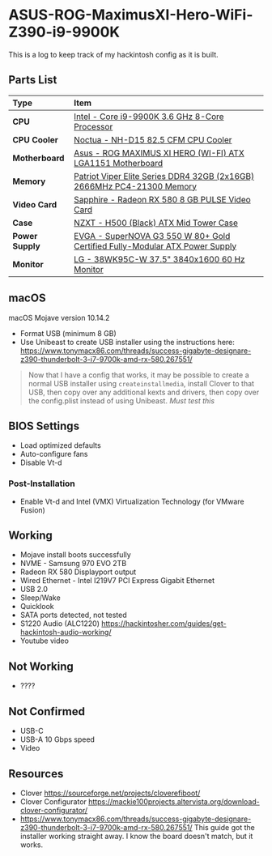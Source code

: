 # ASUS-ROG-MaximusXI-Hero-WiFi-Z390-i9-9900K
This is a log to keep track of my hackintosh config as it is built.

## Parts List
Type|Item
:----|:----
**CPU** | [Intel - Core i9-9900K 3.6 GHz 8-Core Processor](https://pcpartpicker.com/product/jHZFf7/intel-core-i9-9900k-36ghz-8-core-processor-bx80684i99900k)
**CPU Cooler** | [Noctua - NH-D15 82.5 CFM CPU Cooler](https://pcpartpicker.com/product/4vzv6h/noctua-cpu-cooler-nhd15)
**Motherboard** | [Asus - ROG MAXIMUS XI HERO (WI-FI) ATX LGA1151 Motherboard](https://pcpartpicker.com/product/zvQG3C/asus-rog-maximus-xi-hero-wi-fi-atx-lga1151-motherboard-rog-maximus-xi-hero-wi-fi)
**Memory** | [Patriot Viper Elite Series DDR4 32GB (2x16GB) 2666MHz PC4-21300 Memory](https://www.amazon.com/gp/product/B079NL4P66/ref=oh_aui_detailpage_o04_s00?ie=UTF8&psc=1)
**Video Card** | [Sapphire - Radeon RX 580 8 GB PULSE Video Card](https://pcpartpicker.com/product/y2DzK8/sapphire-radeon-rx-580-8gb-pulse-video-card-11265-05)
**Case** | [NZXT - H500 (Black) ATX Mid Tower Case](https://pcpartpicker.com/product/p8x2FT/nzxt-h500-black-atx-mid-tower-case-ca-h500b-b1)
**Power Supply** | [EVGA - SuperNOVA G3 550 W 80+ Gold Certified Fully-Modular ATX Power Supply](https://pcpartpicker.com/product/sMM323/evga-supernova-g3-550w-80-gold-certified-fully-modular-atx-power-supply-220-g3-0550)
**Monitor** | [LG - 38WK95C-W 37.5" 3840x1600 60 Hz Monitor](https://pcpartpicker.com/product/XLqhP6/lg-38wk95c-w-375-3840x1600-60hz-monitor-38wk95c-w)

## macOS
macOS Mojave version 10.14.2

* Format USB (minimum 8 GB)
* Use Unibeast to create USB installer using the instructions here: https://www.tonymacx86.com/threads/success-gigabyte-designare-z390-thunderbolt-3-i7-9700k-amd-rx-580.267551/

> Now that I have a config that works, it may be possible to create a normal USB installer using `createinstallmedia`, install Clover to that USB, then copy over any additional kexts and drivers, then copy over the config.plist instead of using Unibeast. _Must test this_

## BIOS Settings
* Load optimized defaults
* Auto-configure fans
* Disable Vt-d

### Post-Installation
* Enable Vt-d and Intel (VMX) Virtualization Technology (for VMware Fusion)

## Working
* Mojave install boots successfully
* NVME - Samsung 970 EVO 2TB
* Radeon RX 580 Displayport output
* Wired Ethernet - Intel I219V7 PCI Express Gigabit Ethernet
* USB 2.0
* Sleep/Wake
* Quicklook
* SATA ports detected, not tested
* S1220 Audio (ALC1220) https://hackintosher.com/guides/get-hackintosh-audio-working/
* Youtube video

## Not Working
* ????

## Not Confirmed
* USB-C
* USB-A 10 Gbps speed
* Video

## Resources
* Clover https://sourceforge.net/projects/cloverefiboot/
* Clover Configurator https://mackie100projects.altervista.org/download-clover-configurator/
* https://www.tonymacx86.com/threads/success-gigabyte-designare-z390-thunderbolt-3-i7-9700k-amd-rx-580.267551/ This guide got the installer working straight away. I know the board doesn't match, but it works.
